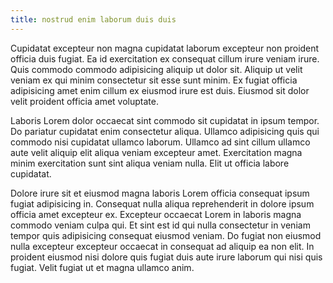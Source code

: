 ```yaml
---
title: nostrud enim laborum duis duis
---
```


Cupidatat excepteur non magna cupidatat laborum excepteur non proident officia duis fugiat. Ea id exercitation ex consequat cillum irure veniam irure. Quis commodo commodo adipisicing aliquip ut dolor sit. Aliquip ut velit veniam ex qui minim consectetur sit esse sunt minim. Ex fugiat officia adipisicing amet enim cillum ex eiusmod irure est duis. Eiusmod sit dolor velit proident officia amet voluptate.

Laboris Lorem dolor occaecat sint commodo sit cupidatat in ipsum tempor. Do pariatur cupidatat enim consectetur aliqua. Ullamco adipisicing quis qui commodo nisi cupidatat ullamco laborum. Ullamco ad sint cillum ullamco aute velit aliquip elit aliqua veniam excepteur amet. Exercitation magna minim exercitation sunt sint aliqua veniam nulla. Elit ut officia labore cupidatat.

Dolore irure sit et eiusmod magna laboris Lorem officia consequat ipsum fugiat adipisicing in. Consequat nulla aliqua reprehenderit in dolore ipsum officia amet excepteur ex. Excepteur occaecat Lorem in laboris magna commodo veniam culpa qui. Et sint est id qui nulla consectetur in veniam tempor quis adipisicing consequat eiusmod veniam. Do fugiat non eiusmod nulla excepteur excepteur occaecat in consequat ad aliquip ea non elit. In proident eiusmod nisi dolore quis fugiat duis aute irure laborum qui nisi quis fugiat. Velit fugiat ut et magna ullamco anim.